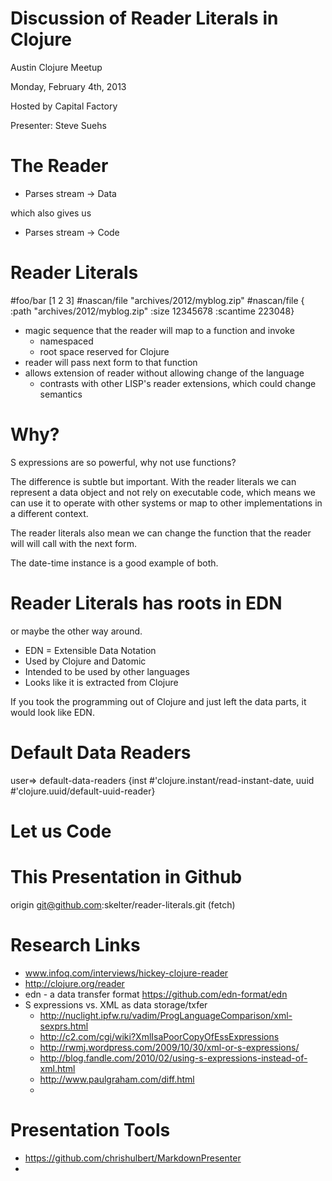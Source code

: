 Discussion of Reader Literals in Clojure
=========================

Austin Clojure Meetup

Monday, February 4th, 2013

Hosted by Capital Factory

Presenter: Steve Suehs  

The Reader
========
* Parses stream -> Data

which also gives us

* Parses stream -> Code

Reader Literals
==========

   #foo/bar [1 2 3]
   #nascan/file "archives/2012/myblog.zip"
   #nascan/file { :path "archives/2012/myblog.zip" 
                          :size 12345678
                          :scantime  223048}

* magic sequence that the reader will map to a function and invoke
  * namespaced
  * root space reserved for Clojure
* reader will pass next form to that function
* allows extension of reader without allowing change of the language
   * contrasts with other LISP's reader extensions, which could change semantics

Why?
====
S expressions are so powerful, why not use functions?

The difference is subtle but important.  With the reader literals we can
represent a data object and not rely on executable code, which means
we can use it to operate with other systems or map to other
implementations in a different context. 

The reader literals also mean we can change the function that the
reader will will call with the next form.

The date-time instance is a good example of both.

Reader Literals has roots in EDN
======================
or maybe the other way around.

* EDN = Extensible Data Notation
* Used by Clojure and Datomic
* Intended to be used by other languages
* Looks like it is extracted from Clojure

If you took the programming out of Clojure and just left the data
parts, it would look like EDN.

Default Data Readers
===============
   user=> default-data-readers
   {inst #'clojure.instant/read-instant-date, uuid #'clojure.uuid/default-uuid-reader}

Let us Code
=========

This Presentation in Github
===================
   origin	git@github.com:skelter/reader-literals.git (fetch)


Research Links
==========

* www.infoq.com/interviews/hickey-clojure-reader
* http://clojure.org/reader
* edn - a data transfer format https://github.com/edn-format/edn
* S expressions vs. XML as data storage/txfer
   * http://nuclight.ipfw.ru/vadim/ProgLanguageComparison/xml-sexprs.html
   * http://c2.com/cgi/wiki?XmlIsaPoorCopyOfEssExpressions
   * http://rwmj.wordpress.com/2009/10/30/xml-or-s-expressions/
   * http://blog.fandle.com/2010/02/using-s-expressions-instead-of-xml.html
   * http://www.paulgraham.com/diff.html
   * 



Presentation Tools
=============
* https://github.com/chrishulbert/MarkdownPresenter
* 

